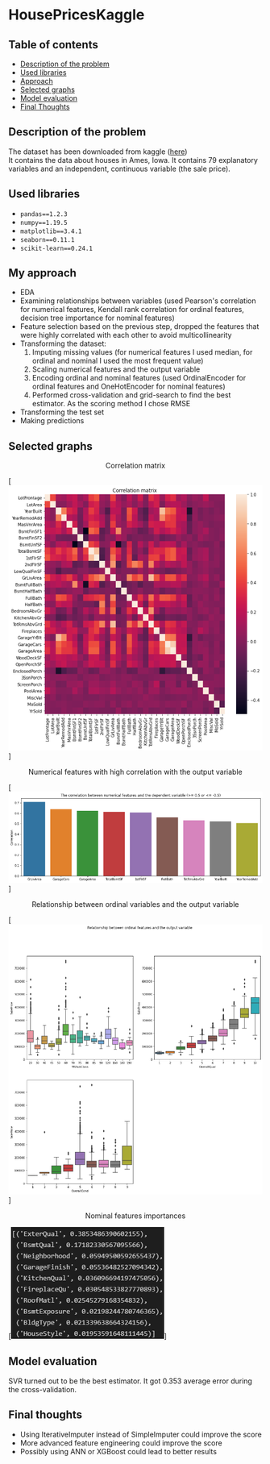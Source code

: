 # HousePricesKaggle
## Table of contents
* [Description of the problem](#description-of-the-problem)
* [Used libraries](#used-libraries)
* [Approach](#my-approach)
* [Selected graphs](#selected-graphs)
* [Model evaluation](#model-evaluation)
* [Final Thoughts](#final-thoughts)

## Description of the problem
The dataset has been downloaded from kaggle ([here](https://www.kaggle.com/c/house-prices-advanced-regression-techniques))  
It contains the data about houses in Ames, Iowa. It contains 79 explanatory variables and an independent, continuous variable (the sale price).  

## Used libraries
- ```pandas==1.2.3```
- ```numpy==1.19.5```
- ```matplotlib==3.4.1```
- ```seaborn==0.11.1```
- ```scikit-learn==0.24.1```

## My approach
- EDA
- Examining relationships between variables (used Pearson's correlation for numerical features, Kendall rank correlation for ordinal features, decision tree importance for nominal features)
- Feature selection based on the previous step, dropped the features that were highly correlated with each other to avoid multicollinearity
- Transforming the dataset:  
    1) Imputing missing values (for numerical features I used median, for ordinal and nominal I used the most frequent value)
    2) Scaling numerical features and the output variable
    3) Encoding ordinal and nominal features (used OrdinalEncoder for ordinal features and OneHotEncoder for nominal features)
    4) Performed cross-validation and grid-search to find the best estimator. As the scoring method I chose RMSE
- Transforming the test set
- Making predictions

## Selected graphs
<center> Correlation matrix </center>  

[![Correlation matrix](/graphs/correlation_matrix.png)]  
<center> Numerical features with high correlation with the output variable </center>  

[![High correlation](/graphs/high_correlation.png)]  
<center> Relationship between ordinal variables and the output variable </center>  

[![Ordinal relationship](/graphs/ordinal_relationship.png)]
<center> Nominal features importances </center>  

[![Importances](/graphs/importances.png)]  

## Model evaluation
SVR turned out to be the best estimator. It got 0.353 average error during the cross-validation.  

## Final thoughts
- Using IterativeImputer instead of SimpleImputer could improve the score  
- More advanced feature engineering could improve the score  
- Possibly using ANN or XGBoost could lead to better results  